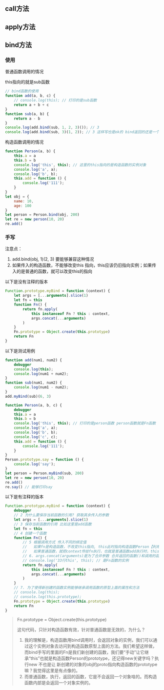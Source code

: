## call方法



## apply方法



## bind方法

### 使用



普通函数调用的情况

this指向的就是sub函数

```js
// bind函数的使用
function add(a, b, c) {
    // console.log(this); // 打印的是sub函数
    return a + b + c
}
function sub(a, b) {
    return a - b
}
console.log(add.bind(sub, 1, 2, 3)()); // 3
console.log(add.bind(sub, 3)(1, 2)); // 3 这样写也是ok的 bind返回的还是一个函数 需要再次调用
```





构造函数调用的情况

```js
function Person(a, b) {
    this.a = a
    this.b = b
    console.log('this', this); // 这里的this指向的是构造函数的实例对象
    console.log('a', a);
    console.log('b', b);
    this.add = function () {
        console.log('111');
    }
}
let obj = {
    name: 10,
    age: 100
}
let person = Person.bind(obj, 200)
let re = new person(10, 20)
re.add()
```





### 手写

注意点：

1. add.bind(obj, 1)(2, 3) 要能够兼容这种情况
2. 如果传入的构造函数，不能够改变this 指向，this应该仍旧指向实例；如果传入的是普通的函数，就可以改变this的指向

以下是没有注释的版本

```js
Function.prototype.myBind = function (context) {
    let args = [...arguments].slice(1)
    let fn = this
    function Fn() {
        return fn.apply(
            this instanceof Fn ? this : context,
            args.concat(...arguments)
        )
    }
    Fn.prototype = Object.create(this.prototype)
    return Fn
}
```



以下是测试用例

```js
function add(num1, num2) {
    debugger
    console.log(this);
    console.log(num1 + num2);
}
function sub(num1, num2) {
    console.log(num1 - num2);
}
add.myBind(sub)(6, 3)

function Person(a, b, c) {
    debugger
    this.a = a
    this.b = b
    console.log('this', this); // 打印的是person函数 person函数就是Fn函数
    console.log('a', a);
    console.log('b', b);
    console.log('c', c);
    this.add = function () {
        console.log('111');
    }
}
Person.prototype.say = function () {
    console.log('say');
}
let person = Person.myBind(sub, 200)
let re = new person(10, 20)
re.add()
re.say() // 能够打印say
```



以下是有注释的版本

```js
Function.prototype.myBind = function (context) {
    debugger
    // 2 为什么要保存当前函数的引用? 获取其余传入的参数
    let args = [...arguments].slice(1)
    // 3 保存当前函数的引用 比如这里是add函数
    let fn = this
    // 4 创建一个函数
    function Fn() {
        // 5 根据调用方式 传入不同的绑定值
        //   如果fn是构造函数，不改变this指向, this此时指向构造函数Person【利用instanceof进行判断】
        //   如果普通函数，就把context传给fn执行，也就是普通函数add执行时，this改为context“sub函数”
        // 6. args.concat(arguments)是为了合并参数 合并返回的函数()和调用的函数 传递的参数
        // console.log('33行this', this); // 是Fn函数的实例
        return fn.apply(
            this instanceof Fn ? this : context,
            args.concat(...arguments)
        )
    }
    // 7. 为了使得新创建的函数实例能够继承调用函数的原型上面的属性和方法
    // console.log(this);
    // console.log(this.prototype);
    Fn.prototype = Object.create(this.prototype)
    return Fn
}
```



>Fn.prototype = Object.create(this.prototype)
>
>这句代码，只针对构造函数有效，针对普通函数是无效的，为什么？
>
>1. 我的理解是，构造函数用bind调用时，会返回对象的实例，我们可以通过这个实例对象去访问到构造函数原型上面的方法。我们希望这样做，而bind手写的里面的Fn是我们新创建的函数，我们要“手动”让它继承“this”也就是构造函数Person的prototype，还记得new关键字吗？执行new 不也是让 新创建的对象的obj的proto指向构造函数的prototype嘛？我觉得这里是有点像的。
>2. 而普通函数，执行，返回的函数，它是不会返回一个对象啥的。而构造函数内部是会返回一个对象实例的。
